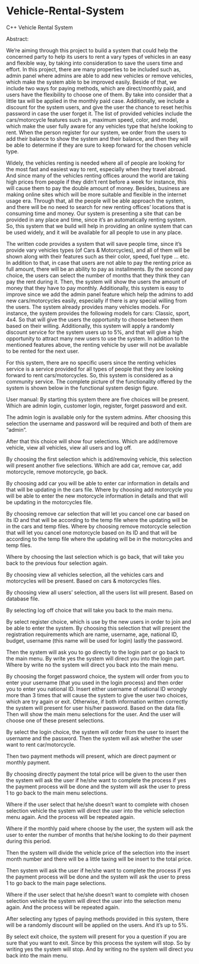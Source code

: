 # Vehicle-Rental-System
C++ Vehicle Rental System

Abstract:

We’re aiming through this project to build a system that could help the concerned party to help its
users to rent a vary types of vehicles in an easy and flexible way, by taking into consideration to
save the users time and effort.
In this project, there are many properties to be included such as, admin panel where admins are
able to add new vehicles or remove vehicles, which make the system able to be improved easily.
Beside of that, we include two ways for paying methods, which are direct/monthly paid, and users
have the flexibility to choose one of them. By take into consider that a little tax will be applied in
the monthly paid case. Additionally, we include a discount for the system users, and give the user
the chance to reset her/his password in case the user forget it.
The list of provided vehicles include the cars/motorcycle features such as , maximum speed,
color, and model, which make the user fully aware for any vehicles type that he/she looking to
rent. When the person register for our system, we order from the users to add their balance to
show the system and their balance, and then they will be able to determine if they are sure to
keep forward for the chosen vehicle type.

Widely, the vehicles renting is needed where all of people are looking for the most fast and easiest
way to rent, especially when they travel abroad. And since many of the vehicles renting offices
around the world are taking high prices from people if they didn’t rent before a week for instance,
this will cause them to pay the double amount of money. Besides, business are making online
sites which will be more suitable and flexible in the internet usage era. Through that, all the people
will be able approach the system, and there will be no need to search for new renting offices’
locations that is consuming time and money. Our system is presenting a site that can be provided
in any place and time, since it’s an automatically renting system. So, this system that we build will
help in providing an online system that can be used widely, and it will be available for all people
to use in any place.

The written code provides a system that will save people time, since it’s provide vary vehicles
types (of Cars & Motorcycles), and all of them will be shown along with their features such as their
color, speed, fuel type … etc. In addition to that, in case that users are not able to pay the renting
price as full amount, there will be an ability to pay as installments. By the second pay choice, the
users can select the number of months that they think they can pay the rent during it. Then, the
system will show the users the amount of money that they have to pay monthly. Additionally, this
system is easy to improve since we add the admin panel feature which help the admins to add
new cars/motorcycles easily, especially if there is any special willing from the users. The system
already provides many vehicles models. For instance, the system provides the following models
for cars: Classic, sport, 4x4. So that will give the users the opportunity to choose between them
based on their willing. Additionally, this system will apply a randomly discount service for the
system users up to 5%, and that will give a high opportunity to attract many new users to use the
system. In addition to the mentioned features above, the renting vehicle by user will not be
available to be rented for the next user.

For this system, there are no specific users since the renting vehicles service is a service provided
for all types of people that they are looking forward to rent cars/motorcycles. So, this system is
considered as a community service. The complete picture of the functionality offered by the
system is shown below in the functional system design figure.


User manual:
By starting this system there are five choices will be present. Which are admin login, customer login, register, forget password and exit.

The admin login is available only for the system admins. After choosing this selection the username and password will be required and both of them are “admin”.

After that this choice will show four selections. Which are add/remove vehicle, view all vehicles, view all users and log off.

By choosing the first selection which is add/removing vehicle, this selection will present another five selections. Which are add car, remove car, add motorcycle, remove motorcycle, go back.

By choosing add car you will be able to enter car information in details and that will be updating in the cars file. Where by choosing add motorcycle you will be able to enter the new motorcycle information in details and that will be updating in the motorcycles file.

By choosing remove car selection that will let you cancel one car based on its ID and that will be according to the temp file where the updating will be in the cars and temp files. Where by choosing remove motorcycle selection that will let you cancel one motorcycle based on its ID and that will be according to the temp file where the updating will be in the motorcycles and temp files.

Where by choosing the last selection which is go back, that will take you back to the previous four selection again.

By choosing view all vehicles selection, all the vehicles cars and motorcycles will be present. Based on cars & motorcycles files.

By choosing view all users’ selection, all the users list will present. Based on database file.

By selecting log off choice that will take you back to the main menu.

By select register choice, which is use by the new users in order to join and be able to enter the system. By choosing this selection that will present the registration requirements which are name, username, age, national ID, budget, username (this name will be used for login) lastly the password.

Then the system will ask you to go directly to the login part or go back to the main menu. By write yes the system will direct you into the login part. Where by write no the system will direct you back into the main menu.

By choosing the forget password choice, the system will order from you to enter your username (that you used in the login process) and then order you to enter you national ID. Insert either username of national ID wrongly more than 3 times that will cause the system to give the user two choices, which are try again or exit. Otherwise, if both information written correctly the system will present for user his/her password. Based on the data file. Then will show the main menu selections for the user. And the user will choose one of these present selections.

By select the login choice, the system will order from the user to insert the username and the password. Then the system will ask whether the user want to rent car/motorcycle.

Then two payment methods will present, which are direct payment or monthly payment.

By choosing directly payment the total price will be given to the user then the system will ask the user if he/she want to complete the process if yes the payment process will be done and the system will ask the user to press 1 to go back to the main menu selections.

Where if the user select that he/she doesn’t want to complete with chosen selection vehicle the system will direct the user into the vehicle selection menu again. And the process will be repeated again.

Where if the monthly paid where choose by the user, the system will ask the user to enter the number of months that he/she looking to do their payment during this period.

Then the system will divide the vehicle price of the selection into the insert month number and there will be a little taxing will be insert to the total price.

Then system will ask the user if he/she want to complete the process if yes the payment process will be done and the system will ask the user to press 1 to go back to the main page selections.

Where if the user select that he/she doesn’t want to complete with chosen selection vehicle the system will direct the user into the selection menu again. And the process will be repeated again.

After selecting any types of paying methods provided in this system, there will be a randomly discount will be applied on the users. And it’s up to 5%.

By select exit choice, the system will present for you a question if you are sure that you want to exit. Since by this process the system will stop. So by writing yes the system will stop. And by writing no the system will direct you back into the main menu.

